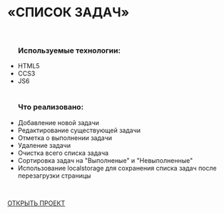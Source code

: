 <h1>«СПИСОК ЗАДАЧ»</h1>
<ul>
  <br>
 <h3>Используемые технологии:</h3>
  <li>HTML5</li>
  <li>CCS3</li>
  <li>JS6</li>
  <br>
  <h3>Что реализовано:</h3>
  <li>Добавление новой задачи</li>
  <li>Редактирование существующей задачи</li>
  <li>Отметка о выполнении задачи</li>
  <li>Удаление задачи</li>
  <li>Очистка всего списка задача</li>
  <li>Сортировка задач на "Выполненые" и "Невыполненные"</li>
  <li>Использование localstorage для сохранения списка задач после перезагрузки страницы</li>
</ul>
<br>

<a href = "https://daifoll.github.io/ToDoList/" target = "_blank">ОТКРЫТЬ ПРОЕКТ</a>
